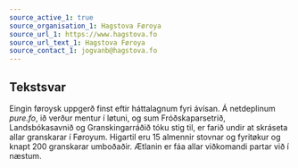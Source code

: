```yaml
---
source_active_1: true
source_organisation_1: Hagstova Føroya
source_url_1: https://www.hagstova.fo
source_url_text_1: Hagstova Føroya
source_contact_1: jogvanb@hagstova.fo
---
```

## Tekstsvar  
Eingin føroysk uppgerð finst eftir háttalagnum fyri ávísan. Á netdeplinum <i>pure.fo</i>, ið verður mentur í løtuni, og sum Fróðskaparsetrið, Landsbókasavnið og Granskingarráðið tóku stig til, er farið undir at skráseta allar granskarar í Føroyum. Higartil eru 15 almennir stovnar og fyritøkur og knapt 200 granskarar umboðaðir. Ætlanin er fáa allar viðkomandi partar við í næstum.
